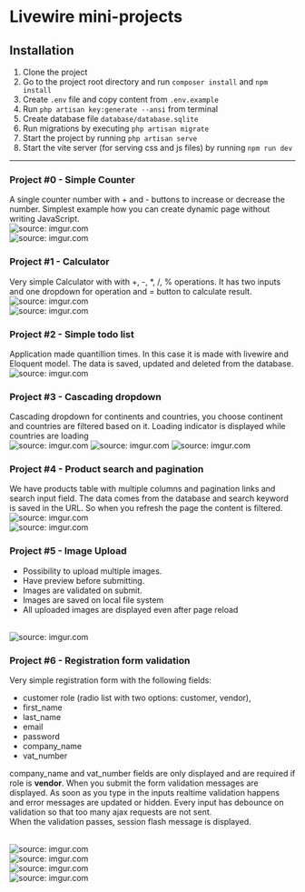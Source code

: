 # Livewire mini-projects

## Installation
1. Clone the project
2. Go to the project root directory and run `composer install` and `npm install`
3. Create `.env` file and copy content from `.env.example`
4. Run `php artisan key:generate --ansi` from terminal
5. Create database file `database/database.sqlite`
6. Run migrations by executing `php artisan migrate`
7. Start the project by running `php artisan serve`
8. Start the vite server (for serving css and js files) by running `npm run dev`

------
### Project #0 - Simple Counter
A single counter number with + and - buttons to increase or decrease the number. Simplest example how you can create dynamic page without writing JavaScript.
<br>
<img src="https://i.imgur.com/Pn2Wy91.png" title="source: imgur.com" />
<br>
<img src="https://i.imgur.com/9oZn9hP.png" title="source: imgur.com" />

### Project #1 - Calculator
Very simple Calculator with with +, -, *, /, % operations. It has two inputs and one dropdown for operation and = button to calculate result.
<br>
<img src="https://i.imgur.com/Jq4OhdQ.png" title="source: imgur.com" />
<br>
<img src="https://i.imgur.com/eYgcOR7.png" title="source: imgur.com" />

### Project #2 - Simple todo list
Application made quantillion times. In this case it is made with livewire and Eloquent model. The data is saved, updated and deleted from the database.
<br>
<img src="https://i.imgur.com/1QEnRvC.png" title="source: imgur.com" />

### Project #3 - Cascading dropdown
Cascading dropdown for continents and countries, you choose continent and countries are filtered based on it. Loading indicator is displayed while countries are loading
<br>
<img src="https://i.imgur.com/Zhh9fS0.png" title="source: imgur.com" />
<img src="https://i.imgur.com/eDR3UMR.png" title="source: imgur.com" />
<img src="https://i.imgur.com/YZoYJBx.png" title="source: imgur.com" />

### Project #4 - Product search and pagination
We have products table with multiple columns and pagination links and search input field. The data comes from the database and search keyword is saved in the URL. So when you refresh the page the content is filtered.
<br>
<img src="https://i.imgur.com/HqHVSpU.png" title="source: imgur.com" />
<br>
<img src="https://i.imgur.com/et7kJhl.png" title="source: imgur.com" />

### Project #5 - Image Upload
 - Possibility to upload multiple images. 
 - Have preview before submitting. 
 - Images are validated on submit.
 - Images are saved on local file system
 - All uploaded images are displayed even after page reload
<br> 
<img src="https://i.imgur.com/Z1WuXgE.png" title="source: imgur.com" />


### Project #6 - Registration form validation
Very simple registration form with the following fields: 
 - customer role (radio list with two options: customer, vendor), 
 - first_name
 - last_name
 - email
 - password
 - company_name
 - vat_number

company_name and vat_number fields are only displayed and are required if role is **vendor**.
When you submit the form validation messages are displayed. As soon as you type in the inputs realtime validation happens and error messages are updated or hidden.
Every input has debounce on validation so that too many ajax requests are not sent. <br>
When the validation passes, session flash message is displayed.

<br>
<img src="https://i.imgur.com/Qku0EXj.png" title="source: imgur.com" />
<br>
<img src="https://i.imgur.com/TLKM9YG.png" title="source: imgur.com" />
<br>
<img src="https://i.imgur.com/n3JHqKt.png" title="source: imgur.com" />
<br>
<img src="https://i.imgur.com/S22AX3d.png" title="source: imgur.com" />